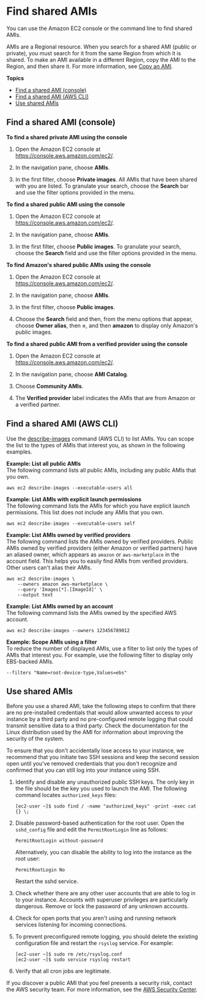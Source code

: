 # Find shared AMIs<a name="usingsharedamis-finding"></a>

You can use the Amazon EC2 console or the command line to find shared AMIs\. 

AMIs are a Regional resource\. When you search for a shared AMI \(public or private\), you must search for it from the same Region from which it is shared\. To make an AMI available in a different Region, copy the AMI to the Region, and then share it\. For more information, see [Copy an AMI](CopyingAMIs.md)\.

**Topics**
+ [Find a shared AMI \(console\)](#usingsharedamis-finding-console)
+ [Find a shared AMI \(AWS CLI\)](#usingsharedamis-finding-cli)
+ [Use shared AMIs](#usingsharedamis-confirm)

## Find a shared AMI \(console\)<a name="usingsharedamis-finding-console"></a>

**To find a shared private AMI using the console**

1. Open the Amazon EC2 console at [https://console\.aws\.amazon\.com/ec2/](https://console.aws.amazon.com/ec2/)\.

1. In the navigation pane, choose **AMIs**\. 

1. In the first filter, choose **Private images**\. All AMIs that have been shared with you are listed\. To granulate your search, choose the **Search** bar and use the filter options provided in the menu\.

**To find a shared public AMI using the console**

1. Open the Amazon EC2 console at [https://console\.aws\.amazon\.com/ec2/](https://console.aws.amazon.com/ec2/)\.

1. In the navigation pane, choose **AMIs**\.

1. In the first filter, choose **Public images**\. To granulate your search, choose the **Search** field and use the filter options provided in the menu\.

**To find Amazon's shared public AMIs using the console**

1. Open the Amazon EC2 console at [https://console\.aws\.amazon\.com/ec2/](https://console.aws.amazon.com/ec2/)\.

1. In the navigation pane, choose **AMIs**\.

1. In the first filter, choose **Public images**\.

1. Choose the **Search** field and then, from the menu options that appear, choose **Owner alias**, then **=**, and then **amazon** to display only Amazon's public images\.

**To find a shared public AMI from a verified provider using the console**

1. Open the Amazon EC2 console at [https://console\.aws\.amazon\.com/ec2/](https://console.aws.amazon.com/ec2/)\.

1. In the navigation pane, choose **AMI Catalog**\.

1. Choose **Community AMIs**\.

1. The **Verified provider** label indicates the AMIs that are from Amazon or a verified partner\.

## Find a shared AMI \(AWS CLI\)<a name="usingsharedamis-finding-cli"></a>

Use the [describe\-images](https://docs.aws.amazon.com/cli/latest/reference/ec2/describe-images.html) command \(AWS CLI\) to list AMIs\. You can scope the list to the types of AMIs that interest you, as shown in the following examples\.

**Example: List all public AMIs**  
The following command lists all public AMIs, including any public AMIs that you own\.

```
aws ec2 describe-images --executable-users all
```

**Example: List AMIs with explicit launch permissions**  
The following command lists the AMIs for which you have explicit launch permissions\. This list does not include any AMIs that you own\.

```
aws ec2 describe-images --executable-users self
```

**Example: List AMIs owned by verified providers**  
The following command lists the AMIs owned by verified providers\. Public AMIs owned by verified providers \(either Amazon or verified partners\) have an aliased owner, which appears as `amazon` or `aws-marketplace` in the account field\. This helps you to easily find AMIs from verified providers\. Other users can't alias their AMIs\.

```
aws ec2 describe-images \
    --owners amazon aws-marketplace \
    --query 'Images[*].[ImageId]' \
    --output text
```

**Example: List AMIs owned by an account**  
The following command lists the AMIs owned by the specified AWS account\.

```
aws ec2 describe-images --owners 123456789012
```

**Example: Scope AMIs using a filter**  
To reduce the number of displayed AMIs, use a filter to list only the types of AMIs that interest you\. For example, use the following filter to display only EBS\-backed AMIs\.

```
--filters "Name=root-device-type,Values=ebs"
```

## Use shared AMIs<a name="usingsharedamis-confirm"></a>

Before you use a shared AMI, take the following steps to confirm that there are no pre\-installed credentials that would allow unwanted access to your instance by a third party and no pre\-configured remote logging that could transmit sensitive data to a third party\. Check the documentation for the Linux distribution used by the AMI for information about improving the security of the system\.

To ensure that you don't accidentally lose access to your instance, we recommend that you initiate two SSH sessions and keep the second session open until you've removed credentials that you don't recognize and confirmed that you can still log into your instance using SSH\.

1. Identify and disable any unauthorized public SSH keys\. The only key in the file should be the key you used to launch the AMI\. The following command locates `authorized_keys` files:

   ```
   [ec2-user ~]$ sudo find / -name "authorized_keys" -print -exec cat {} \;
   ```

1. Disable password\-based authentication for the root user\. Open the `sshd_config` file and edit the `PermitRootLogin` line as follows:

   ```
   PermitRootLogin without-password
   ```

   Alternatively, you can disable the ability to log into the instance as the root user:

   ```
   PermitRootLogin No
   ```

   Restart the sshd service\.

1. Check whether there are any other user accounts that are able to log in to your instance\. Accounts with superuser privileges are particularly dangerous\. Remove or lock the password of any unknown accounts\.

1. Check for open ports that you aren't using and running network services listening for incoming connections\.

1. To prevent preconfigured remote logging, you should delete the existing configuration file and restart the `rsyslog` service\. For example:

   ```
   [ec2-user ~]$ sudo rm /etc/rsyslog.conf
   [ec2-user ~]$ sudo service rsyslog restart
   ```

1. Verify that all cron jobs are legitimate\.

If you discover a public AMI that you feel presents a security risk, contact the AWS security team\. For more information, see the [AWS Security Center](https://aws.amazon.com/security/)\.